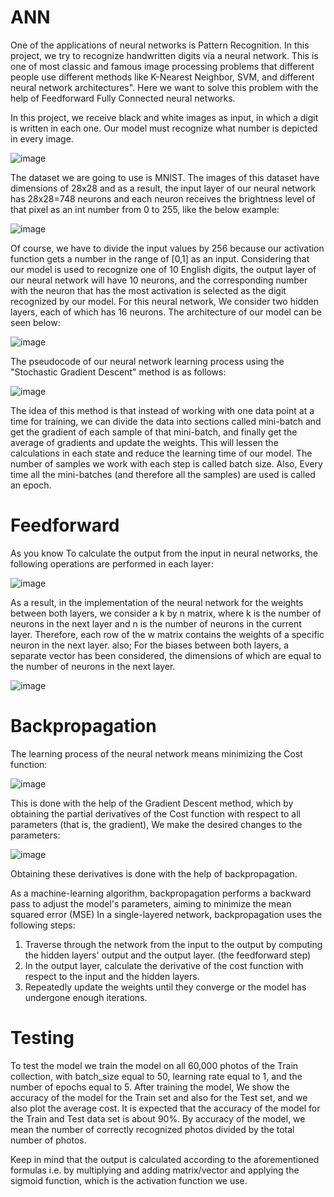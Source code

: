 # ANN
One of the applications of neural networks is Pattern Recognition.
In this project, we try to recognize handwritten digits via a neural network. This is one of most
classic and famous image processing problems that different people use different methods like
K-Nearest Neighbor, SVM, and different neural network architectures". Here we want to solve this problem with the help of Feedforward Fully Connected neural networks.

In this project, we receive black and white images as input, in which a digit is written in each one. Our model must recognize what number is depicted in every image.

![image](https://github.com/MahdiTheGreat/ANN/assets/47212121/453dcc25-8291-470b-b9b5-aa26e000a0b2)

The dataset we are going to use is MNIST. The images of this dataset have dimensions of 28x28 and as a result, the input layer of our neural network has 28x28=748 neurons and each neuron receives the brightness level of that pixel as an int number from 0 to 255, like the below example:

![image](https://github.com/MahdiTheGreat/ANN/assets/47212121/16ac738b-0e22-4d9a-8b02-e372471d70cb)

Of course, we have to divide the input values by 256 because our activation function gets a number in the range of [0,1] as an input. Considering that our model is used to recognize one of 10 English digits, the output layer of our neural network will have 10 neurons, and the corresponding number with the neuron that has the most activation is selected as the digit recognized by our model. For this neural network, We consider two hidden layers, each of which has 16 neurons. The architecture of our model can be seen below:

![image](https://github.com/MahdiTheGreat/ANN/assets/47212121/5e2ee316-62fd-4046-a224-1604b3fbdcdc)

The pseudocode of our neural network learning process using the "Stochastic Gradient Descent" method is as follows:

![image](https://github.com/MahdiTheGreat/ANN/assets/47212121/804a0df4-043f-467c-ac29-bbb1299b6e7c)

The idea of this method is that instead of working with one data point at a time for training, we can divide the data into sections called
mini-batch and get the gradient of each sample of that mini-batch, and finally get the average of gradients and update the weights. This will lessen the calculations in each state and reduce the learning time of our model. The number of samples we work with each step is called batch size. Also, Every time all the mini-batches (and therefore all the samples) are used is called an epoch.


# Feedforward
As you know To calculate the output from the input in neural networks, the following operations are performed in each layer:

![image](https://github.com/MahdiTheGreat/ANN/assets/47212121/5e4f2a79-038f-4de2-aaa8-5f092bd8dd6d)

As a result, in the implementation of the neural network for the weights between both layers, we consider a k by n matrix, where k is the number of neurons in the next layer and n is the number of neurons in the current layer. Therefore, each row of the w matrix contains the weights of a specific neuron in the next layer. also; For the biases between both layers, a separate vector has been considered, the dimensions of which are equal to the number of neurons in the next layer.

![image](https://github.com/MahdiTheGreat/ANN/assets/47212121/27954df5-8b61-43a1-9826-84c75ec19fa3)

# Backpropagation

The learning process of the neural network means minimizing the Cost function:

![image](https://github.com/MahdiTheGreat/ANN/assets/47212121/a28c3b6e-226f-404b-ab0f-be1ec01ec346)


This is done with the help of the Gradient Descent method, which by obtaining the partial derivatives of the Cost function with respect to all parameters (that is, the gradient), We make the desired changes to the parameters:

![image](https://github.com/MahdiTheGreat/ANN/assets/47212121/af8d6183-3517-425b-80da-618fbe7a7bd5)

Obtaining these derivatives is done with the help of backpropagation.

As a machine-learning algorithm, backpropagation performs a backward pass to adjust the model's parameters, aiming to minimize the mean squared error (MSE) In a single-layered network, backpropagation uses the following steps:
1. Traverse through the network from the input to the output by computing the hidden layers' output and the output layer. (the feedforward step)
2. In the output layer, calculate the derivative of the cost function with respect to the input and the hidden layers.
3. Repeatedly update the weights until they converge or the model has undergone enough iterations.

# Testing
To test the model we train the model on all 60,000 photos of the Train collection, with batch_size equal to 50, learning rate equal to 1, and the number of epochs equal to 5. After training the model, We show the accuracy of the model for the Train set and also for the Test set, and we also plot the average cost. It is expected that the accuracy of the model for the Train and Test data set is about 90%.
By accuracy of the model, we mean the number of correctly recognized photos divided by the total number of photos. 

Keep in mind that the output is calculated according to the aforementioned formulas i.e. by multiplying and adding matrix/vector and applying the sigmoid function, which is the activation function we use.


    
    



